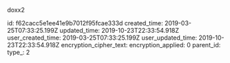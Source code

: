 doxx2

id: f62cacc5e1ee41e9b7012f95fcae333d
created_time: 2019-03-25T07:33:25.199Z
updated_time: 2019-10-23T22:33:54.918Z
user_created_time: 2019-03-25T07:33:25.199Z
user_updated_time: 2019-10-23T22:33:54.918Z
encryption_cipher_text: 
encryption_applied: 0
parent_id: 
type_: 2